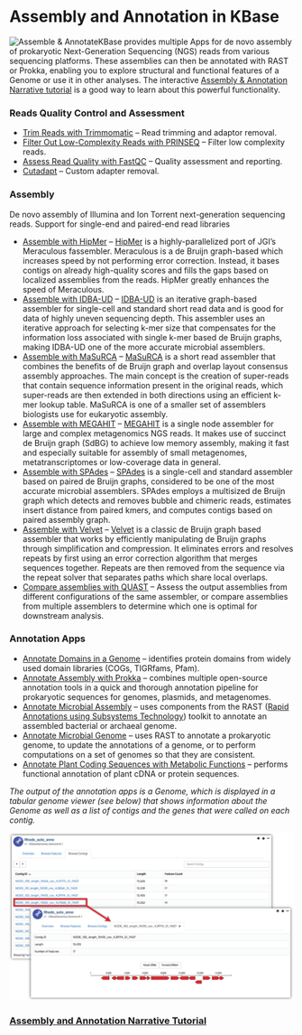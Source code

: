 # Assembly and Annotation in KBase

![Assemble &amp; Annotate](https://kbase.us/wp-content/uploads/2016/09/genome.jpg)KBase provides multiple Apps for de novo assembly of prokaryotic Next-Generation Sequencing \(NGS\) reads from various sequencing platforms. These assemblies can then be annotated with RAST or Prokka, enabling you to explore structural and functional features of a Genome or use it in other analyses. The interactive [Assembly & Annotation Narrative tutorial](https://narrative.kbase.us/narrative/ws.18188.obj.6) is a good way to learn about this powerful functionality.

### **Reads Quality Control and Assessment**

* [Trim Reads with Trimmomatic](https://narrative.kbase.us/#catalog/apps/kb_trimmomatic/run_trimmomatic/release) – Read trimming and adaptor removal. 
* [Filter Out Low-Complexity Reads with PRINSEQ](https://narrative.kbase.us/#catalog/apps/kb_PRINSEQ/execReadLibraryPRINSEQ/release) – Filter low complexity reads. 
* [Assess Read Quality with FastQC](https://narrative.kbase.us/#catalog/apps/kb_fastqc/runFastQC/release) – Quality assessment and reporting. 
* [Cutadapt](https://narrative.kbase.us/#catalog/apps/kb_cutadapt/remove_adapters/release) – Custom adapter removal.

### Assembly

De novo assembly of Illumina and Ion Torrent next-generation sequencing reads. Support for single-end and paired-end read libraries

* [Assemble with HipMer](https://narrative.kbase.us/#catalog/apps/hipmer/run_hipmer_hpc/release) – [HipMer](https://sourceforge.net/p/hipmer/wiki/Home/) is a highly-parallelized port of JGI’s Meraculous fassembler. Meraculous is a de Bruijn graph-based which increases speed by not performing error correction. Instead, it bases contigs on already high-quality scores and fills the gaps based on localized assemblies from the reads. HipMer greatly enhances the speed of Meraculous.
* [Assemble with IDBA-UD](https://narrative.kbase.us/#catalog/apps/AssemblyRAST/run_idba/release) – [IDBA-UD](http://i.cs.hku.hk/~alse/hkubrg/projects/idba_ud/) is an iterative graph-based assembler for single-cell and standard short read data and is good for data of highly uneven sequencing depth. This assembler uses an iterative approach for selecting k-mer size that compensates for the information loss associated with single k-mer based de Bruijn graphs, making IDBA-UD one of the more accurate microbial assemblers.
* [Assemble with MaSuRCA](https://narrative.kbase.us/#catalog/apps/AssemblyRAST/run_masurca/release) – [MaSuRCA](https://academic.oup.com/bioinformatics/article/29/21/2669/195975/The-MaSuRCA-genome-assembler) is a short read assembler that combines the benefits of de Bruijn graph and overlap layout consensus assembly approaches. The main concept is the creation of super-reads that contain sequence information present in the original reads, which super-reads are then extended in both directions using an efficient k-mer lookup table. MaSuRCA is one of a smaller set of assemblers biologists use for eukaryotic assembly.
* [Assemble with MEGAHIT](https://narrative.kbase.us/#catalog/apps/AssemblyRAST/run_megahit/release) – [MEGAHIT](https://academic.oup.com/bioinformatics/article-lookup/doi/10.1093/bioinformatics/btv033) is a single node assembler for large and complex metagenomics NGS reads. It makes use of succinct de Bruijn graph \(SdBG\) to achieve low memory assembly, making it fast and especially suitable for assembly of small metagenomes, metatranscriptomes or low-coverage data in general.
* [Assemble with SPAdes](https://narrative.kbase.us/#catalog/apps/AssemblyRAST/run_spades/release) – [SPAdes](http://online.liebertpub.com/doi/full/10.1089/cmb.2012.0021) is a single-cell and standard assembler based on paired de Bruijn graphs, considered to be one of the most accurate microbial assemblers. SPAdes employs a multisized de Bruijn graph which detects and removes bubble and chimeric reads, estimates insert distance from paired kmers, and computes contigs based on paired assembly graph.
* [Assemble with Velvet](https://narrative.kbase.us/#catalog/apps/AssemblyRAST/run_velvet/release) – [Velvet](http://onlinelibrary.wiley.com/doi/10.1002/0471250953.bi1105s31/full) is a classic de Bruijn graph based assembler that works by efficiently manipulating de Bruijn graphs through simplification and compression. It eliminates errors and resolves repeats by first using an error correction algorithm that merges sequences together. Repeats are then removed from the sequence via the repeat solver that separates paths which share local overlaps.
* [Compare assemblies with QUAST](https://narrative.kbase.us/#catalog/apps/kb_quast/run_QUAST_app/release) – Assess the output assemblies from different configurations of the same assembler, or compare assemblies from multiple assemblers to determine which one is optimal for downstream analysis.

### Annotation Apps

* [Annotate Domains in a Genome](https://narrative.kbase.us/#appcatalog/app/DomainAnnotation/annotate_domains_in_a_genome/release) –  identifies protein domains from widely used domain libraries \(COGs, TIGRfams, Pfam\).
* [Annotate Assembly with Prokka](https://narrative.kbase.us/#appcatalog/app/ProkkaAnnotation/annotate_contigs/release) – combines multiple open-source annotation tools in a quick and thorough annotation pipeline for prokaryotic sequences for genomes, plasmids, and metagenomes.
* [Annotate Microbial Assembly](https://narrative.kbase.us/#appcatalog/app/RAST_SDK/annotate_contigset/release) – uses components from the RAST \([Rapid Annotations using Subsystems Technology](http://rast.nmpdr.org/)\) toolkit to annotate an assembled bacterial or archaeal genome.
* [Annotate Microbial Genome](https://narrative.kbase.us/#appcatalog/app/RAST_SDK/reannotate_microbial_genome/release) – uses RAST to annotate a prokaryotic genome, to update the annotations of a genome, or to perform computations on a set of genomes so that they are consistent.
* [Annotate Plant Coding Sequences with Metabolic Functions](https://narrative.kbase.us/#appcatalog/app/RAST_SDK/annotate_plant_transcripts/release) – performs functional annotation of plant cDNA or protein sequences.

_The output of the annotation apps is a Genome, which is displayed in a tabular genome viewer \(see below\) that shows information about the Genome as well as a list of contigs and the genes that were called on each contig._

![ViewContig](../../.gitbook/assets/viewcontig.png)

### [Assembly and Annotation Narrative Tutorial](https://narrative.kbase.us/narrative/notebooks/ws.18188.obj.6)

